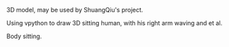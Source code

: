 3D model, may be used by ShuangQiu's project.

Using vpython to draw 3D sitting human, with his right arm waving and et al.

Body sitting.
